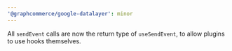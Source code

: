 ```yaml
---
'@graphcommerce/google-datalayer': minor
---
```


All `sendEvent` calls are now the return type of `useSendEvent`, to allow plugins to use hooks themselves.

